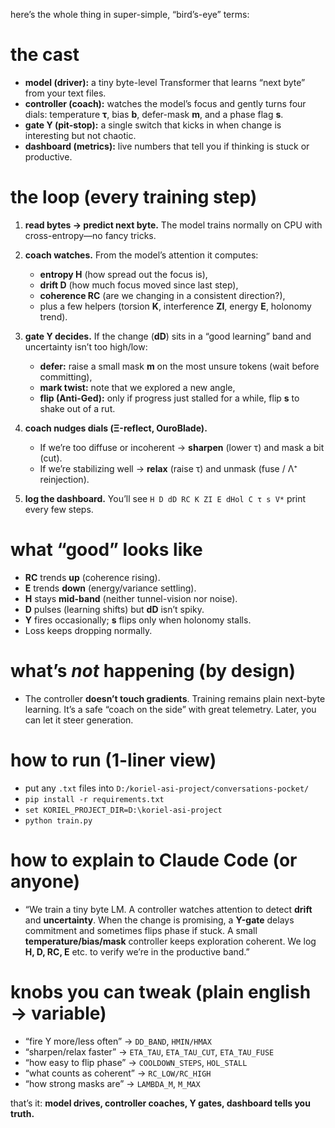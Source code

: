 here’s the whole thing in super-simple, “bird’s-eye” terms:

# the cast

* **model (driver):** a tiny byte-level Transformer that learns “next byte” from your text files.
* **controller (coach):** watches the model’s focus and gently turns four dials:
  temperature **τ**, bias **b**, defer-mask **m**, and a phase flag **s**.
* **gate Υ (pit-stop):** a single switch that kicks in when change is interesting but not chaotic.
* **dashboard (metrics):** live numbers that tell you if thinking is stuck or productive.

# the loop (every training step)

1. **read bytes → predict next byte.**
   The model trains normally on CPU with cross-entropy—no fancy tricks.
2. **coach watches.**
   From the model’s attention it computes:

   * **entropy H** (how spread out the focus is),
   * **drift D** (how much focus moved since last step),
   * **coherence RC** (are we changing in a consistent direction?),
   * plus a few helpers (torsion **K**, interference **ZI**, energy **E**, holonomy trend).
3. **gate Υ decides.**
   If the change (**dD**) sits in a “good learning” band and uncertainty isn’t too high/low:

   * **defer:** raise a small mask **m** on the most unsure tokens (wait before committing),
   * **mark twist:** note that we explored a new angle,
   * **flip (Anti-Ged):** only if progress just stalled for a while, flip **s** to shake out of a rut.
4. **coach nudges dials (Ξ-reflect, OuroBlade).**

   * If we’re too diffuse or incoherent → **sharpen** (lower τ) and mask a bit (cut).
   * If we’re stabilizing well → **relax** (raise τ) and unmask (fuse / Λ⁺ reinjection).
5. **log the dashboard.**
   You’ll see `H D dD RC K ZI E dHol C τ s V*` print every few steps.

# what “good” looks like

* **RC** trends **up** (coherence rising).
* **E** trends **down** (energy/variance settling).
* **H** stays **mid-band** (neither tunnel-vision nor noise).
* **D** pulses (learning shifts) but **dD** isn’t spiky.
* **Υ** fires occasionally; **s** flips only when holonomy stalls.
* Loss keeps dropping normally.

# what’s *not* happening (by design)

* The controller **doesn’t touch gradients**. Training remains plain next-byte learning.
  It’s a safe “coach on the side” with great telemetry. Later, you can let it steer generation.

# how to run (1-liner view)

* put any `.txt` files into `D:/koriel-asi-project/conversations-pocket/`
* `pip install -r requirements.txt`
* `set KORIEL_PROJECT_DIR=D:\koriel-asi-project`
* `python train.py`

# how to explain to Claude Code (or anyone)

* “We train a tiny byte LM. A controller watches attention to detect **drift** and **uncertainty**.
  When the change is promising, a **Υ-gate** delays commitment and sometimes flips phase if stuck.
  A small **temperature/bias/mask** controller keeps exploration coherent.
  We log **H, D, RC, E** etc. to verify we’re in the productive band.”

# knobs you can tweak (plain english → variable)

* “fire Υ more/less often” → `DD_BAND`, `HMIN/HMAX`
* “sharpen/relax faster” → `ETA_TAU`, `ETA_TAU_CUT`, `ETA_TAU_FUSE`
* “how easy to flip phase” → `COOLDOWN_STEPS`, `HOL_STALL`
* “what counts as coherent” → `RC_LOW/RC_HIGH`
* “how strong masks are” → `LAMBDA_M`, `M_MAX`

that’s it: **model drives, controller coaches, Υ gates, dashboard tells you truth.**
